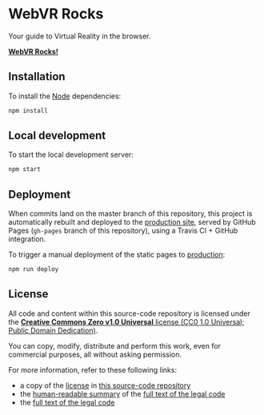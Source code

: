 # WebVR Rocks

Your guide to Virtual Reality in the browser.

**[WebVR Rocks!](https://WebVR.rocks/)**


## Installation

To install the [Node](https://nodejs.org/) dependencies:

```sh
npm install
```


## Local development

To start the local development server:

```sh
npm start
```


## Deployment

When commits land on the master branch of this repository, this project is automatically rebuilt and deployed to the [production site](https://webvr.rocks/), served by GitHub Pages (`gh-pages` branch of this repository), using a Travis CI + GitHub integration.

To trigger a manual deployment of the static pages to [production](https://webvr.rocks/):

```sh
npm run deploy
```


## License

All code and content within this source-code repository is licensed under the [**Creative Commons Zero v1.0 Universal** license (CC0 1.0 Universal; Public Domain Dedication)](LICENSE.md).

You can copy, modify, distribute and perform this work, even for commercial purposes, all without asking permission.

For more information, refer to these following links:

* a copy of the [license](LICENSE.md) in [this source-code repository](https://github.com/immersive-web/webvrrocks)
* the [human-readable summary](https://creativecommons.org/publicdomain/zero/1.0/) of the [full text of the legal code](https://creativecommons.org/publicdomain/zero/1.0/legalcode)
* the [full text of the legal code](https://creativecommons.org/publicdomain/zero/1.0/legalcode)
